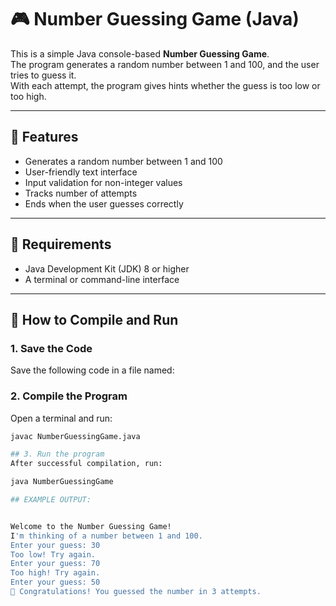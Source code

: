 # 🎮 Number Guessing Game (Java)

This is a simple Java console-based **Number Guessing Game**.  
The program generates a random number between 1 and 100, and the user tries to guess it.  
With each attempt, the program gives hints whether the guess is too low or too high.

---

## 📌 Features

- Generates a random number between 1 and 100
- User-friendly text interface
- Input validation for non-integer values
- Tracks number of attempts
- Ends when the user guesses correctly

---

## 🧰 Requirements

- Java Development Kit (JDK) 8 or higher
- A terminal or command-line interface

---

## 🚀 How to Compile and Run

### 1. Save the Code

Save the following code in a file named:


### 2. Compile the Program

Open a terminal and run:
```bash
javac NumberGuessingGame.java

## 3. Run the program
After successful compilation, run:

java NumberGuessingGame

## EXAMPLE OUTPUT:


Welcome to the Number Guessing Game!
I'm thinking of a number between 1 and 100.
Enter your guess: 30
Too low! Try again.
Enter your guess: 70
Too high! Try again.
Enter your guess: 50
🎉 Congratulations! You guessed the number in 3 attempts.





